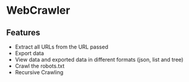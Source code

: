 # WebCrawler

## Features
- Extract all URLs from the URL passed
- Export data
- View data and exported data in different formats (json, list and tree)
- Crawl the robots.txt
- Recursive Crawling

